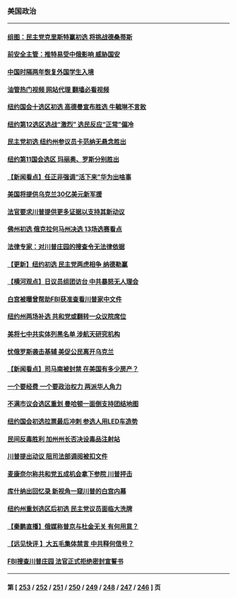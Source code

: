 ### 美国政治
---
#### [组图：民主党克里斯特赢初选 将挑战德桑蒂斯](../../pages/ncid1078159/n13809092.md?08250045) 
#### [前安全主管：推特易受中俄影响 威胁国安](../../pages/ncid1078159/n13809015.md?08250045) 
#### [中国时隔两年恢复外国学生入境](../../pages/ncid1078159/n13809012.md?08250045) 
#### [油管热门视频 网站代理 翻墙必看视频](http://209.222.30.114:81/youtube.html?08250045)
#### [纽约国会十选区初选 高德曼宣布胜选 牛毓琳不言败](../../pages/ncid1078159/n13808889.md?08250045) 
#### [纽约第12选区选战“激烈” 选民反应“正常”偏冷](../../pages/ncid1078159/n13808884.md?08250045) 
#### [民主党初选 纽约州参议员卡范纳无悬念胜出](../../pages/ncid1078159/n13808881.md?08250045) 
#### [纽约第11国会选区 玛丽奥、罗斯分别胜出](../../pages/ncid1078159/n13808887.md?08250045) 
#### [【新闻看点】任正非强调“活下来”华为出啥事](../../pages/ncid1078159/n13807979.md?08250045) 
#### [美国将提供乌克兰30亿美元新军援](../../pages/ncid1078159/n13808768.md?08250045) 
#### [法官要求川普提供更多证据以支持其新动议](../../pages/ncid1078159/n13808691.md?08250045) 
#### [佛州初选 俄克拉何马州决选 13场选赛看点](../../pages/ncid1078159/n13808578.md?08250045) 
#### [法律专家：对川普庄园的搜查令无法律依据](../../pages/ncid1078159/n13808534.md?08250045) 
#### [【更新】纽约初选 民主党两虎相争 纳德勒赢](../../pages/ncid1078159/n13808579.md?08250045) 
#### [【横河观点】日议员组团访台 中共暴怒无人理会](../../pages/ncid1078159/n13808647.md?08250045) 
#### [白宫被曝曾帮助FBI获准查看川普家中文件](../../pages/ncid1078159/n13808624.md?08250045) 
#### [纽约州两场补选 共和党或翻转一众议院席位](../../pages/ncid1078159/n13808526.md?08250045) 
#### [美将七中共实体列黑名单 涉航天研究机构](../../pages/ncid1078159/n13808533.md?08250045) 
#### [忧俄罗斯袭击基辅 美促公民离开乌克兰](../../pages/ncid1078159/n13808416.md?08250045) 
#### [【新闻看点】司马南被封禁 在美国有多少房产？](../../pages/ncid1078159/n13807882.md?08250045) 
#### [一个要经费 一个要政治权力 两派华人角力](../../pages/ncid1078159/n13808155.md?08250045) 
#### [不满市议会选区重划 曼哈顿一面倒支持团结地图](../../pages/ncid1078159/n13808161.md?08250045) 
#### [纽约国会初选拉票最后冲刺 参选人用LED车造势](../../pages/ncid1078159/n13808151.md?08250045) 
#### [民间反毒胜利 加州州长否决设毒品注射站](../../pages/ncid1078159/n13808176.md?08250045) 
#### [川普提出动议 阻司法部调阅被扣文件](../../pages/ncid1078159/n13808140.md?08250045) 
#### [麦康奈尔称共和党五成机会拿下参院 川普抨击](../../pages/ncid1078159/n13808029.md?08250045) 
#### [库什纳出回忆录 新视角一窥川普的白宫内幕](../../pages/ncid1078159/n13807982.md?08250045) 
#### [纽约州重划选区后初选 民主党议员面临大洗牌](../../pages/ncid1078159/n13807801.md?08250045) 
#### [【秦鹏直播】俄媒称普京与杜金无关 有何用意？](../../pages/ncid1078159/n13807973.md?08250045) 
#### [【远见快评 】大五毛集体禁言 中共释何信号？](../../pages/ncid1078159/n13807969.md?08250045) 
#### [FBI搜查川普庄园 法官正式拒绝密封宣誓书](../../pages/ncid1078159/n13807911.md?08250045) 

---
#### 第 [ [253](./253.md?08250045) / [252](./252.md?08250045) / [251](./251.md?08250045) / [250](./250.md?08250045) / [249](./249.md?08250045) / [248](./248.md?08250045) / [247](./247.md?08250045) / [246](./246.md?08250045) ] 页

